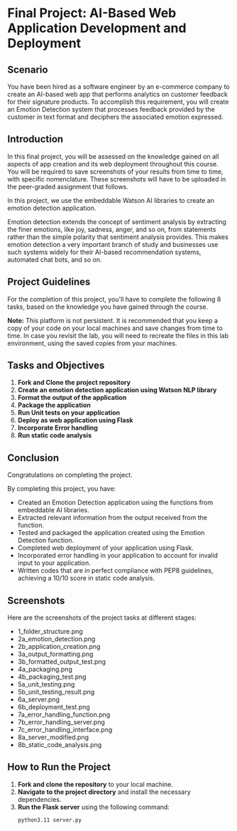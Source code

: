 # Final Project: AI-Based Web Application Development and Deployment

## Scenario
You have been hired as a software engineer by an e-commerce company to create an AI-based web app that performs analytics on customer feedback for their signature products. To accomplish this requirement, you will create an Emotion Detection system that processes feedback provided by the customer in text format and deciphers the associated emotion expressed.

## Introduction
In this final project, you will be assessed on the knowledge gained on all aspects of app creation and its web deployment throughout this course. You will be required to save screenshots of your results from time to time, with specific nomenclature. These screenshots will have to be uploaded in the peer-graded assignment that follows.

In this project, we use the embeddable Watson AI libraries to create an emotion detection application.

Emotion detection extends the concept of sentiment analysis by extracting the finer emotions, like joy, sadness, anger, and so on, from statements rather than the simple polarity that sentiment analysis provides. This makes emotion detection a very important branch of study and businesses use such systems widely for their AI-based recommendation systems, automated chat bots, and so on.

## Project Guidelines
For the completion of this project, you'll have to complete the following 8 tasks, based on the knowledge you have gained through the course.

**Note:** This platform is not persistent. It is recommended that you keep a copy of your code on your local machines and save changes from time to time. In case you revisit the lab, you will need to recreate the files in this lab environment, using the saved copies from your machines.

## Tasks and Objectives
1. **Fork and Clone the project repository**
2. **Create an emotion detection application using Watson NLP library**
3. **Format the output of the application**
4. **Package the application**
5. **Run Unit tests on your application**
6. **Deploy as web application using Flask**
7. **Incorporate Error handling**
8. **Run static code analysis**

## Conclusion
Congratulations on completing the project.

By completing this project, you have:
- Created an Emotion Detection application using the functions from embeddable AI libraries.
- Extracted relevant information from the output received from the function.
- Tested and packaged the application created using the Emotion Detection function.
- Completed web deployment of your application using Flask.
- Incorporated error handling in your application to account for invalid input to your application.
- Written codes that are in perfect compliance with PEP8 guidelines, achieving a 10/10 score in static code analysis.

## Screenshots
Here are the screenshots of the project tasks at different stages:
- 1_folder_structure.png
- 2a_emotion_detection.png
- 2b_application_creation.png
- 3a_output_formatting.png
- 3b_formatted_output_test.png
- 4a_packaging.png
- 4b_packaging_test.png
- 5a_unit_testing.png
- 5b_unit_testing_result.png
- 6a_server.png
- 6b_deployment_test.png
- 7a_error_handling_function.png
- 7b_error_handling_server.png
- 7c_error_handling_interface.png
- 8a_server_modified.png
- 8b_static_code_analysis.png

## How to Run the Project
1. **Fork and clone the repository** to your local machine.
2. **Navigate to the project directory** and install the necessary dependencies.
3. **Run the Flask server** using the following command:
   ```sh
   python3.11 server.py
